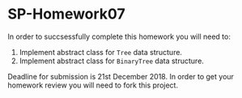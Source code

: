 # SP-Homework07

In order to succsessfully complete this homework you will need to:

1. Implement abstract class for `Tree` data structure.
2. Implement abstract class for `BinaryTree` data structure.

Deadline for submission is 21st December 2018.
In order to get your homework review you will need to fork this project.
